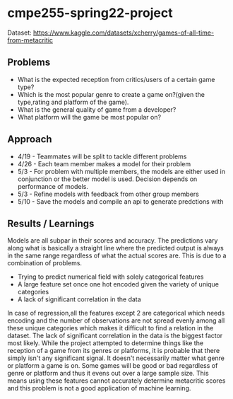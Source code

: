 # cmpe255-spring22-project
Dataset: https://www.kaggle.com/datasets/xcherry/games-of-all-time-from-metacritic

## Problems 
* What is the expected reception from critics/users of a certain game type?
* Which is the most popular genre to create a game on?(given the type,rating and platform of the game).
* What is the general quality of game from a developer?
* What platform will the game be most popular on?

## Approach
* 4/19 - Teammates will be split to tackle different problems
* 4/26 - Each team member makes a model for their problem
* 5/3 - For problem with multiple members, the models are either used in conjunction or the better model is used. Decision depends on performance of models.
* 5/3 - Refine models with feedback from other group members
* 5/10 - Save the models and compile an api to generate predctions with

## Results / Learnings
Models are all subpar in their scores and accuracy. The predictions vary along what is basically a straight line where the predicted output is always in the same range 
regardless of what the actual scores are. This is due to a combination of problems.

* Trying to predict numerical field with solely categorical features
* A large feature set once one hot encoded given the variety of unique categories
* A lack of significant correlation in the data

In case of regression,all the features except 2 are categorical which needs encoding and the number of observations are not spread evenly among 
all these unique categories which makes it difficult to find a relation in the dataset.
The lack of significant correlation in the data is the biggest factor most likely. While the project attempted to determine things like the reception of a game from 
its genres or platforms, it is probable that there simply isn't any significant signal. It doesn't necessarily matter what genre or platform a game is on. Some games 
will be good or bad regardless of genre or platform and thus it evens out over a large sample size. This means using these features cannot accurately determine 
metacritic scores and this problem is not a good application of machine learning.
